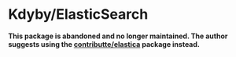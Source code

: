 Kdyby/ElasticSearch
======

**This package is abandoned and no longer maintained. The author suggests using the [contributte/elastica](https://packagist.org/packages/contributte/elastica) package instead.**

